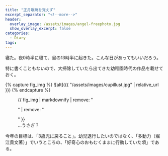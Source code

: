 ```yaml
---
title: "正月眠暁を覚えず"
excerpt_separator: "<!--more-->"
header:
  overlay_image: /assets/images/angel-freephoto.jpg
  show_overlay_excerpt: false
categories:
  - Diary
tags:
---
```


寝た。夜0時半に寝て、昼の13時半に起きた。こんな日があってもいいだろう。

特に書くこともないので、大掃除していたら出てきた幼稚園時代の作品を載せておく。

{% capture fig_img %}
![alt]({{ "/assets/images/cupillust.jpg" | relative_url }})
{% endcapture %}

<figure>
  {{ fig_img | markdownify | remove: "<p>" | remove: "</p>" }}
  <figcaption>...うさぎ？</figcaption>
</figure>

今年の目標は、「3歳児に戻ること」。幼児退行したいのではなく、「多動力（堀江貴文著）」でいうところの、「好奇心のおもむくままに行動していた頃」である。
